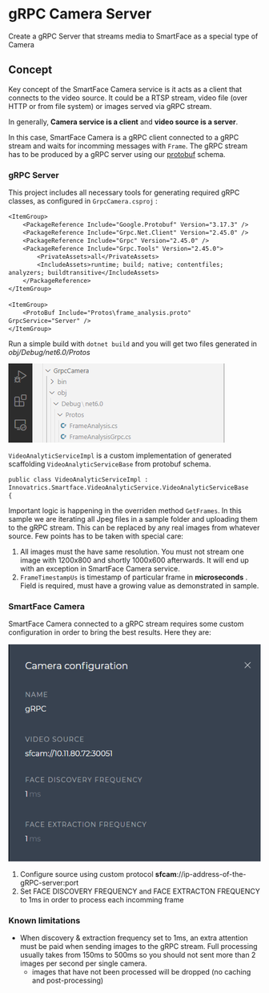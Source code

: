 # gRPC Camera Server
Create a gRPC Server that streams media to SmartFace as a special type of Camera

## Concept
Key concept of the SmartFace Camera service is it acts as a client that connects to the video source. It could be a RTSP stream, video file (over HTTP or from file system) or images served via gRPC stream. 

In generally, **Camera service is a client** and **video source is a server**.

In this case, SmartFace Camera is a gRPC client connected to a gRPC stream and waits for incomming messages with `Frame`. The gRPC stream has to be produced by a gRPC server using our <a href="protos/frame_analysis.proto" >protobuf</a> schema.

### gRPC Server
This project includes all necessary tools for generating required gRPC classes, as configured in `GrpcCamera.csproj` :

```
<ItemGroup>
    <PackageReference Include="Google.Protobuf" Version="3.17.3" />
    <PackageReference Include="Grpc.Net.Client" Version="2.45.0" />
    <PackageReference Include="Grpc" Version="2.45.0" />
    <PackageReference Include="Grpc.Tools" Version="2.45.0">
        <PrivateAssets>all</PrivateAssets>
        <IncludeAssets>runtime; build; native; contentfiles; analyzers; buildtransitive</IncludeAssets>
    </PackageReference>
</ItemGroup>

<ItemGroup>
    <ProtoBuf Include="Protos\frame_analysis.proto" GrpcService="Server" />
</ItemGroup>
```

Run a simple build with  `dotnet build` and you will get two files generated in *obj/Debug/net6.0/Protos* 

![FrameAnalysis classes](/assets/GrpcCamera/proto-classes.png)

`VideoAnalyticServiceImpl` is a custom implementation of generated scaffolding `VideoAnalyticServiceBase` from protobuf schema.

```
public class VideoAnalyticServiceImpl : Innovatrics.Smartface.VideoAnalyticService.VideoAnalyticServiceBase
{
```

Important logic is happening in the overriden method `GetFrames`. In this sample we are iterating all Jpeg files in a sample folder and uploading them to the gRPC stream. This can be replaced by any real images from whatever source.
Few points has to be taken with special care:

1. All images must the have same resolution. You must not stream one image with 1200x800 and shortly 1000x600 afterwards. It will end up with an exception in SmartFace Camera service.
2. `FrameTimestampUs` is timestamp of particular frame in **microseconds** . Field is required, must have a growing value as demonstrated in sample.

### SmartFace Camera
SmartFace Camera connected to a gRPC stream requires some custom configuration in order to bring the best results. Here they are:

![SmartFace Camera config](/assets/GrpcCamera/camera-config.png)

1. Configure source using custom protocol **sfcam**://ip-address-of-the-gRPC-server:port 
2. Set FACE DISCOVERY FREQUENCY and FACE EXTRACTON FREQUENCY to 1ms in order to process each incomming frame

### Known limitations
- When discovery & extraction frequency set to 1ms, an extra attention must be paid when sending images to the gRPC stream. Full processing usually takes from 150ms to 500ms so you should not sent more than 2 images per second per single camera.
  - images that have not been processed will be dropped (no caching and post-processing)